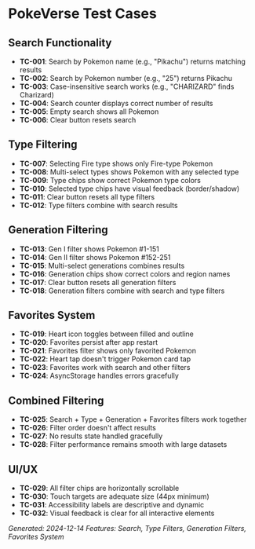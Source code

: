 # PokeVerse Test Cases

## Search Functionality
- **TC-001**: Search by Pokemon name (e.g., "Pikachu") returns matching results
- **TC-002**: Search by Pokemon number (e.g., "25") returns Pikachu
- **TC-003**: Case-insensitive search works (e.g., "CHARIZARD" finds Charizard)
- **TC-004**: Search counter displays correct number of results
- **TC-005**: Empty search shows all Pokemon
- **TC-006**: Clear button resets search

## Type Filtering
- **TC-007**: Selecting Fire type shows only Fire-type Pokemon
- **TC-008**: Multi-select types shows Pokemon with any selected type
- **TC-009**: Type chips show correct Pokemon type colors
- **TC-010**: Selected type chips have visual feedback (border/shadow)
- **TC-011**: Clear button resets all type filters
- **TC-012**: Type filters combine with search results

## Generation Filtering  
- **TC-013**: Gen I filter shows Pokemon #1-151
- **TC-014**: Gen II filter shows Pokemon #152-251
- **TC-015**: Multi-select generations combines results
- **TC-016**: Generation chips show correct colors and region names
- **TC-017**: Clear button resets all generation filters
- **TC-018**: Generation filters combine with search and type filters

## Favorites System
- **TC-019**: Heart icon toggles between filled and outline
- **TC-020**: Favorites persist after app restart
- **TC-021**: Favorites filter shows only favorited Pokemon
- **TC-022**: Heart tap doesn't trigger Pokemon card tap
- **TC-023**: Favorites work with search and other filters
- **TC-024**: AsyncStorage handles errors gracefully

## Combined Filtering
- **TC-025**: Search + Type + Generation + Favorites filters work together
- **TC-026**: Filter order doesn't affect results
- **TC-027**: No results state handled gracefully
- **TC-028**: Filter performance remains smooth with large datasets

## UI/UX
- **TC-029**: All filter chips are horizontally scrollable
- **TC-030**: Touch targets are adequate size (44px minimum)
- **TC-031**: Accessibility labels are descriptive and dynamic
- **TC-032**: Visual feedback is clear for all interactive elements

*Generated: 2024-12-14*
*Features: Search, Type Filters, Generation Filters, Favorites System*